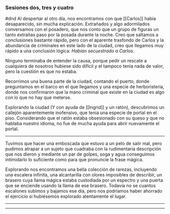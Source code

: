 ### Sesiones dos, tres y cuatro
#dnd
Al despertar al otro día, nos encontramos con que [[Carlos]] había desaparecido, sin mucha explicación. Extrañados y algo adormilados conversamos con el posadero, que nos conto que un grupo de figuras un tanto extrañas paso por la posada durante la noche. Creo que saltamos a conclusiones bastante rápido, pero con el aparente trasfondo de Carlos y la abundancia de criminales en este lado de la ciudad, creo que llegamos muy rápido a una conclusión lógica: _Habían secuestrado a Carlos_.

Ninguno terminaba de entender la causa, porque pedir un rescate a cualquiera de nosotros hubiese sido difícil y el tampoco tenia nada de valor, pero la cuestión es que no estaba.

Recorrimos una buena parte de la ciudad, contando el puerto, donde preguntamos en el barco en el que llegamos y una especie de herboristería, donde nos confirmaron que la mano criminal que existe en la ciudad es algo con lo que no hay que meterse.

Explorando la ciudad (Y con ayuda de [[Ingrid]] y un ratón), descubrimos un callejón aparentemente inofensivo, que tenia una especie de portal en el piso. Considerando que el ratón estaba obsesionado con su queso y que no hablaba nuestro idioma, no fue de mucha ayuda para abrir nuevamente el portal.

---
Tuvimos que hacer una emboscada que estuvo a un pelo de salir mal, pero pudimos atrapar a un sujeto que cuadraba con la rudimentaria descripción que nos dieron y mediante un par de golpes, soga y agua conseguimos intimidarlo lo suficiente como para que pronuncie la frase mágica.

Explorando nos encontramos una bella colección de rarezas, incluyendo una escalera infinita, una alcantarilla con olores imposibles de describir, un brasero cuya llama mágica estaba custodiada por un espectro y una puerta que se enciende usando la llama de ese brasero. Todavía no se cuantos escalones subimos y bajamos ese día, pero nos podríamos haber ahorrado el ejercicio si hubiésemos explorado atentamente el lugar.

---

--- 

